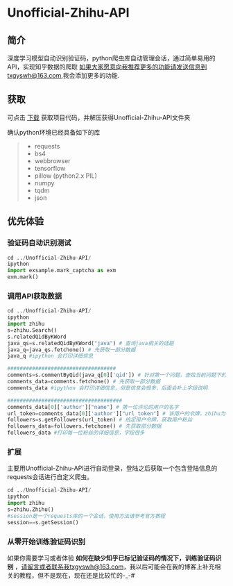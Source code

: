 # Unofficial-Zhihu-API

## 简介
深度学习模型自动识别验证码，python爬虫库自动管理会话，通过简单易用的API，实现知乎数据的爬取
如果大家愿意向我推荐更多的功能请发送信息到txgyswh@163.com,我会添加更多的功能.

## 获取
可点击 [下载](https://github.com/littlepai/Unofficial-Zhihu-API/archive/master.zip) 获取项目代码，并解压获得Unofficial-Zhihu-API文件夹

确认python环境已经具备如下的库

> *  requests
> *  bs4
> *  webbrowser
> *  tensorflow
> *  pillow (python2.x PIL)
> *  numpy
> *  tqdm
> *  json


## 优先体验
### 验证码自动识别测试
```python
cd ../Unofficial-Zhihu-API/
ipython
import exsample.mark_captcha as exm
exm.mark()
```

### 调用API获取数据
```python
cd ../Unofficial-Zhihu-API/
ipython
import zhihu
s=zhihu.Search()
s.relatedQidByKWord
java_qs=s.relatedQidByKWord("java") # 查询java相关的话题
java_q=java_qs.fetchone() # 先获取一部分数据
java_q #ipython 会打印详细信息

###################################
comments=s.commentByQid(java_q[0]['qid']) # 针对第一个问题，查找当前问题下的评论信息
comments_data=comments.fetchone() # 先获取一部分数据
comments_data #ipython 会打印详细信息，但是信息会很多，后面会补上字段说明

#####################################
comments_data[0]['author']["name"] # 第一位评论的用户的名字
url_token=comments_data[0]['author']["url_token"] # 该用户的令牌，zhihu为每一位用户唯一分配
followers=s.getFollowers(url_token) # 给定用户令牌，获取用户粉丝
followers_data=followers.fetchone() # 先获取部分数据
followers_data #打印每一位粉丝的详细信息，字段很多
```


### 扩展
主要用Unofficial-Zhihu-API进行自动登录，登陆之后获取一个包含登陆信息的requests会话进行自定义爬虫。
```python
cd ../Unofficial-Zhihu-API/
ipython
import zhihu
s=zhihu.Zhihu()
#session是一个requests库的一个会话，使用方法请参考官方教程
session==s.getSession()

```


### 从零开始训练验证码识别
如果你需要学习或者体验 **如何在缺少知乎已标记验证码的情况下，训练验证码识别** ，请留言或者联系我txgyswh@163.com，我以后可能会在我的博客上补充相关的教程，但不是现在，现在还是比较忙的-_-# 